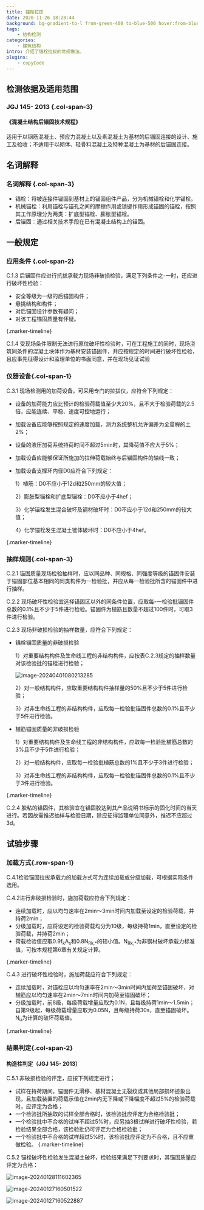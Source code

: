 ```yaml
---
title: 锚栓拉拔
date: 2020-11-26 18:28:44
background: bg-gradient-to-l from-green-400 to-blue-500 hover:from-blue-500 hover:to-green-400
tags:
    - 结构检测
categories:
    - 建筑结构
intro: 介绍了锚栓拉拔的常规做法。
plugins:
    - copyCode
---
```




## 检测依据及适用范围

### JGJ 145- 2013 {.col-span-3}

#### 《混凝土结构后锚固技术规程》

适用于以钢筋混凝土、预应力混凝土以及素混凝土为基材的后锚固连接的设计、施工及验收；不适用于以砌体、轻骨料混凝土及特种混凝土为基材的后锚固连接。

名词解释
---


### 名词解释 {.col-span-3}

- 锚栓：将被连接件锚固到基材上的锚固组件产品，分为机械锚栓和化学锚栓。
- 机械锚栓：利用锚栓与锚孔之间的摩擦作用或锁键作用形成锚固的锚栓，按照其工作原理分为两类：扩底型锚栓、膨胀型锚栓。
- 后锚固：通过相关技术手段在已有混凝土结构上的锚固。

## 一般规定

### 应用条件 {.col-span-2}

C.1.3 后锚固件应进行抗拔承载力现场非破损检验，满足下列条件之-一时，还应进行破坏性检验：

- 安全等级为一级的后锚固构件；
- 悬挑结构和构件；
- 对后锚固设计参数有疑问；
- 对该工程锚固质量有怀疑。

{.marker-timeline}

C.1.4 受现场条件限制无法进行原位破坏性检验时，可在工程施工的同时，现场浇筑同条件的混凝土块体作为基材安装锚固件，并应按规定的时间进行破坏性检验，且应事先征得设计和监理单位的书面同意，并在现场见证试验

### 仪器设备{.col-span-1}

C.3.1 现场检测用的加荷设备，可采用专门的拉拔仪，应符合下列规定：

- 设备的加荷能力应比预计的检验荷载值至少大20%，且不大于检验荷载的2.5倍，应能连续、平稳、速度可控地运行；

- 加载设备应能够按照规定的速度加载，测力系统整机允许偏差为全量程的土2%；

- 设备的液压加荷系统持荷时间不超过5min时，其降荷值不应大于5%；

- 加载设备应能够保证所施加的拉伸荷载始终与后锚固构件的轴线一致；

- 加载设备支撑环内径D0应符合下列规定：

  1）植筋：D0不应小于12d和250mm的较大值；

  2）膨胀型锚栓和扩底型锚栓：D0不应小于4hef；

  3）化学锚栓发生混合破坏及钢材破坏时：D0不应小于12d和250mm的较大值；

  4）化学锚栓发生混凝土锥体破坏时：D0不应小于4hef。

{.marker-timeline}

### 抽样规则{.col-span-3}

C.2.1 锚固质量现场检验抽样时，应以同品种、同规格、同强度等级的锚固件安装于锚固部位基本相同的同类构件为一检验批，并应从每一检验批所含的锚固件中进行抽样。

C.2.2 现场破坏性检验宜选择锚固区以外的同条件位置，应取每-一检验批锚固件总数的0.1%且不少于5件进行检验。锚固件为植筋且数量不超过100件时，可取3件进行检验。

C.2.3 现场非破损检验的抽样数量，应符合下列规定：

- 锚栓锚固质量的非破损检验

  1）对重要结构构件及生命线工程的非结构构件，应按表C.2.3规定的抽样数量对该检验批的锚栓进行检验；

  ![image-20240401080213285](https://img.101jc.com/img/image-20240401080213285.png!yasuo70)

  2）对一般结构构件，应取重要结构构件抽样量的50%且不少于5件进行检验；

  3）对非生命线工程的非结构构件，应取每一检验批锚固件总数的0.1%且不少于5件进行检验。

- 植筋锚固质量的非破损检验

  1）对重要结构构件及生命线工程的非结构构件，应取每一检验批植筋总数的3%且不少于5件进行检验；

  2）对一般结构构件，应取每一检验批植筋总数的1%且不少于3件进行检验；

  3）对非生命线工程的非结构构件，应取每一检验批锚固件总数的0.1%且不少于3件进行检验。

{.marker-timeline}

C.2.4 胶粘的锚固件，其检验宜在锚固胶达到其产品说明书标示的固化时间的当天进行。若因故需推迟抽样与检验日期，除应征得监理单位同意外，推迟不应超过3d。



## 试验步骤

### 加载方式{.row-span-1}

C.4.1检验锚固拉拔承载力的加载方式可为连续加载或分级加载，可根据实际条件选用。

C.4.2进行非破损检验时，施加荷载应符合下列规定：

- 连续加载时，应以均匀速率在2min～3min时间内加载至设定的检验荷载，并持荷2min；
- 分级加载时，应将设定的检验荷载均分为10级，每级持荷1min，直至设定的检验荷载，并持荷2min；
- 荷载检验值应取0.9f<sub>k</sub>A<sub>s</sub>和0.8N<sub>Rk,\*</sub>的较小值。N<sub>Rk,\*</sub>为非钢材破坏承载力标准值，可按本规程第6章有关规定计算。

{.marker-timeline}

C.4.3 进行破坏性检验时，施加荷载应符合下列规定：

- 连续加载时，对锚栓应以均匀速率在2min～3min时间内加荷至锚固破坏，对植筋应以均匀速率在2min～7min时间内加荷至锚固破坏；
- 分级加载时，前8级，每级荷载增量应取为0.1N，且每级持荷1min～1.5min；自第9级起，每级荷载增量应取为0.05N，且每级持荷30s，直至锚固破坏。N<sub>u</sub>为计算的破坏荷载值。

{.marker-timeline}

### 结果判定{.col-span-2}

#### 构造柱判定（JGJ 145- 2013）

C.5.1 非破损检验的评定，应按下列规定进行；

- 试样在持荷期间，锚固件无滑移、基材混凝土无裂纹或其他局部损坏迹象出现，且加载装置的荷载示值在2min内无下降或下降幅度不超过5%的检验荷载时，应评定为合格；
- 一个检验批所抽取的试样全部合格时，该检验批应评定为合格检验批；
- 一个检验批中不合格的试样不超过5%时，应另抽3根试样进行破坏性检验，若检验结果全部合格，该检验批仍可评定为合格检验批；
- 一个检验批中不合格的试样超过5%时，该检验批应评定为不合格，且不应重做检验。
  {.marker-timeline}

C.5.2 锚栓破坏性检验发生混凝土破坏，检验结果满足下列要求时，其锚固质量应评定为合格：

![image-20240128111602365](https://img.101jc.com/img/image-20240128111602365.png!yasuo70)

![image-20240127160501522](https://img.101jc.com/img/image-20240127160501522.png!yasuo70)

![image-20240127160522887](https://img.101jc.com/img/image-20240127160522887.png!yasuo70)

